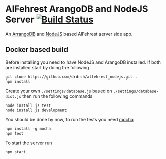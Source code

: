 # AlFehrest ArangoDB and NodeJS Server  [![Build Status](https://travis-ci.org/drdrsh/alfehrest_nodejs.svg?branch=master)](https://travis-ci.org/drdrsh/alfehrest_nodejs)
An [ArrangoDB](http://arangodb.com) and [NodeJS](http://nodejs.org) based AlFehrest server side app.

## Docker based build

Before installing you need to have NodeJS and ArangoDB installed. If both are installed start by doing the following

```shell
git clone https://github.com/drdrsh/alfehrest_nodejs.git .
npm install
```

Create your own ```./settings/database.js``` based on ```./settings/database-dist.js``` then run the following commands 
```shell
node install.js test
node install.js development
```

You should be done by now, to run the tests you need [mocha](http://mochajs.org)
```shell
npm install -g mocha
npm test
```

To start the server run
```shell
npm start
```

